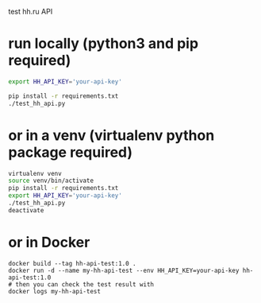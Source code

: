 test hh.ru API

# run locally (python3 and pip required)

```bash
export HH_API_KEY='your-api-key'

pip install -r requirements.txt
./test_hh_api.py
```

# or in a venv (virtualenv python package required)
```bash
virtualenv venv
source venv/bin/activate
pip install -r requirements.txt
export HH_API_KEY='your-api-key'
./test_hh_api.py
deactivate
```

# or in Docker
```
docker build --tag hh-api-test:1.0 .
docker run -d --name my-hh-api-test --env HH_API_KEY=your-api-key hh-api-test:1.0
# then you can check the test result with
docker logs my-hh-api-test
```

